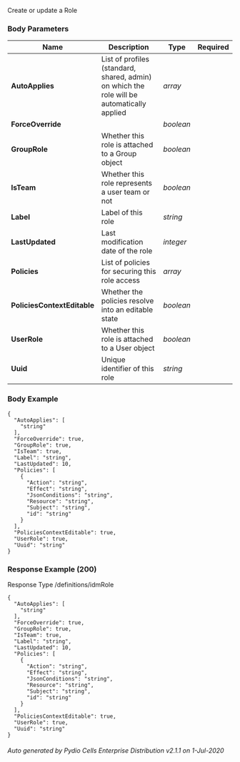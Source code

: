 






 
Create or update a Role  


### Body Parameters

Name | Description | Type | Required
---|---|---|---
**AutoApplies** | List of profiles (standard, shared, admin) on which the role will be automatically applied | _array_ |   
**ForceOverride** |  | _boolean_ |   
**GroupRole** | Whether this role is attached to a Group object | _boolean_ |   
**IsTeam** | Whether this role represents a user team or not | _boolean_ |   
**Label** | Label of this role | _string_ |   
**LastUpdated** | Last modification date of the role | _integer_ |   
**Policies** | List of policies for securing this role access | _array_ |   
**PoliciesContextEditable** | Whether the policies resolve into an editable state | _boolean_ |   
**UserRole** | Whether this role is attached to a User object | _boolean_ |   
**Uuid** | Unique identifier of this role | _string_ |   


### Body Example
```
{
  "AutoApplies": [
    "string"
  ],
  "ForceOverride": true,
  "GroupRole": true,
  "IsTeam": true,
  "Label": "string",
  "LastUpdated": 10,
  "Policies": [
    {
      "Action": "string",
      "Effect": "string",
      "JsonConditions": "string",
      "Resource": "string",
      "Subject": "string",
      "id": "string"
    }
  ],
  "PoliciesContextEditable": true,
  "UserRole": true,
  "Uuid": "string"
}
```






### Response Example (200)
Response Type /definitions/idmRole

```
{
  "AutoApplies": [
    "string"
  ],
  "ForceOverride": true,
  "GroupRole": true,
  "IsTeam": true,
  "Label": "string",
  "LastUpdated": 10,
  "Policies": [
    {
      "Action": "string",
      "Effect": "string",
      "JsonConditions": "string",
      "Resource": "string",
      "Subject": "string",
      "id": "string"
    }
  ],
  "PoliciesContextEditable": true,
  "UserRole": true,
  "Uuid": "string"
}
```




###### Auto generated by Pydio Cells Enterprise Distribution v2.1.1 on 1-Jul-2020

